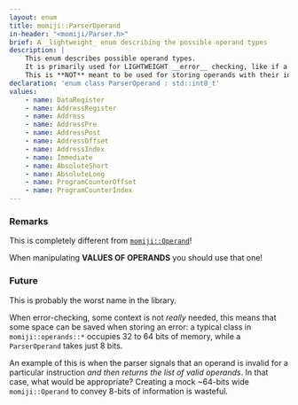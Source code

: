 ```yaml
---
layout: enum
title: momiji::ParserOperand
in-header: "<momiji/Parser.h>"
brief: A _lightweight_ enum describing the possible operand types
description: |
    This enum describes possible operand types.
    It is primarily used for LIGHTWEIGHT __error__ checking, like if a type of operand is in a list of other operands.
    This is **NOT** meant to be used for storing operands with their information, for that you should use [`momiji::Operand`](/userapi/Parser#typedefs).
declaration: 'enum class ParserOperand : std::int8_t'
values:
    - name: DataRegister
    - name: AddressRegister
    - name: Address
    - name: AddressPre
    - name: AddressPost
    - name: AddressOffset
    - name: AddressIndex
    - name: Immediate
    - name: AbsoluteShort
    - name: AbsoluteLong
    - name: ProgramCounterOffset
    - name: ProgramCounterIndex
---
```


### Remarks

This is completely different from [`momiji::Operand`](/userapi/Parser#typedefs)!

When manipulating __VALUES OF OPERANDS__ you should use that one!

### Future

This is probably the worst name in the library.

When error-checking, some context is not _really_ needed, this means that some
space can be saved when storing an error: a typical class in
`momiji::operands::*` occupies 32 to 64 bits of memory, while a `ParserOperand`
takes just 8 bits.

An example of this is when the parser signals that an operand is invalid for a
particular instruction _and then returns the list of valid operands_. In that
case, what would be appropriate? Creating a mock ~64-bits wide `momiji::Operand`
to convey 8-bits of information is wasteful.
